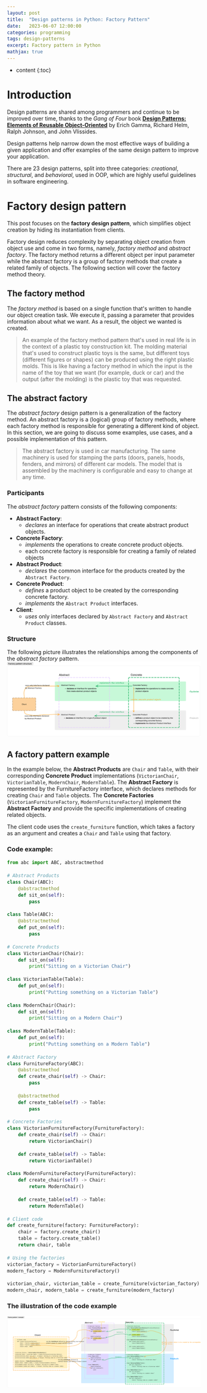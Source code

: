 ```yaml
---
layout: post
title:  "Design patterns in Python: Factory Pattern"
date:   2023-06-07 12:00:00
categories: programming
tags: design-patterns
excerpt: Factory pattern in Python
mathjax: true
---
```


* content
{:toc}

# Introduction

Design patterns are shared among programmers and continue to be improved over time, thanks to the *Gang of Four* book [**Design Patterns: Elements of Reusable Object-Oriented**](https://www.amazon.com/Design-Patterns-Elements-Reusable-Object-Oriented/dp/0201633612) by Erich Gamma, Richard Helm, Ralph Johnson, and John Vlissides. 

Design patterns help narrow down the most effective ways of building a given application and offer examples of the same design pattern to improve your application. 

There are 23 design patterns, split into three categories: *creational*, *structural*, and *behavioral*, used in OOP, which are highly useful guidelines in software engineering.

# Factory design pattern

This post focuses on the **factory design pattern**, which simplifies object creation by hiding its instantiation from clients. 

Factory design reduces complexity by separating object creation from object use and come in two forms, namely, *factory method* and *abstract factory*. The factory method returns a different object per input parameter while the abstract factory is a group of factory methods that create a related family of objects. The following section will cover the factory method theory.

## The factory method

The *factory method* is based on a single function that's written to handle our object creation task. We execute it, passing a parameter that provides information about what we want. As a result, the object we wanted is created.

> An example of the factory method pattern that's used in real life is in the context of a plastic toy construction kit. The molding material that's used to construct plastic toys is the same, but different toys (different figures or shapes) can be produced using the right plastic molds. This is like having a factory method in which the input is the name of the toy that we want (for example, duck or car) and the output (after the molding) is the plastic toy that was requested.

## The abstract factory
The *abstract factory* design pattern is a generalization of the factory method. An abstract factory is a (logical) group of factory methods, where each factory method is responsible for generating a different kind of object. In this section, we are going to discuss some examples, use cases, and a possible implementation of this pattern.

> The abstract factory is used in car manufacturing. The same machinery is used for stamping the parts (doors, panels, hoods, fenders, and mirrors) of different car models. The model that is assembled by the machinery is configurable and easy to change at any time.


### Participants
The *abstract factory* pattern consists of the following components:

- **Abstract Factory**: 
  - *declares* an interface for operations that create abstract product objects.
- **Concrete Factory**: 
  - *implements* the operations to create concrete product objects.   
  - each concrete factory is responsible for creating a family of related objects
- **Abstract Product**: 
  - *declares* the common interface for the products created by the `Abstract Factory`.
- **Concrete Product**: 
  - *defines* a product object to be created by the corresponding concrete factory.
  - *implements* the `Abstract Product` interfaces.
- **Client**:
  - *uses* only interfaces declared by `Abstract Factory` and `Abstract Product` classes.

### Structure

The following picture illustrates the relationships among the components of the *abstract factory* pattern.
![Factory-pattern](/assets/images/factory-pattern-structure.png)

## A factory pattern example

In the example below, the **Abstract Products** are `Chair` and `Table`, with their corresponding **Concrete Product** implementations (`VictorianChair`, `VictorianTable`, `ModernChair`, `ModernTable`). The **Abstract Factory** is represented by the FurnitureFactory interface, which declares methods for creating `Chair` and `Table` objects. The **Concrete Factories** 
(`VictorianFurnitureFactory`, `ModernFurnitureFactory`) implement the **Abstract Factory** and provide the specific implementations of creating related objects.

The client code uses the `create_furniture` function, which takes a factory as an argument and creates a `Chair` and `Table` using that factory. 

### Code example:
```python
from abc import ABC, abstractmethod

# Abstract Products
class Chair(ABC):
    @abstractmethod
    def sit_on(self):
        pass

class Table(ABC):
    @abstractmethod
    def put_on(self):
        pass

# Concrete Products
class VictorianChair(Chair):
    def sit_on(self):
        print("Sitting on a Victorian Chair")

class VictorianTable(Table):
    def put_on(self):
        print("Putting something on a Victorian Table")

class ModernChair(Chair):
    def sit_on(self):
        print("Sitting on a Modern Chair")

class ModernTable(Table):
    def put_on(self):
        print("Putting something on a Modern Table")

# Abstract Factory
class FurnitureFactory(ABC):
    @abstractmethod
    def create_chair(self) -> Chair:
        pass

    @abstractmethod
    def create_table(self) -> Table:
        pass

# Concrete Factories
class VictorianFurnitureFactory(FurnitureFactory):
    def create_chair(self) -> Chair:
        return VictorianChair()

    def create_table(self) -> Table:
        return VictorianTable()

class ModernFurnitureFactory(FurnitureFactory):
    def create_chair(self) -> Chair:
        return ModernChair()

    def create_table(self) -> Table:
        return ModernTable()

# Client code
def create_furniture(factory: FurnitureFactory):
    chair = factory.create_chair()
    table = factory.create_table()
    return chair, table

# Using the factories
victorian_factory = VictorianFurnitureFactory()
modern_factory = ModernFurnitureFactory()

victorian_chair, victorian_table = create_furniture(victorian_factory)
modern_chair, modern_table = create_furniture(modern_factory)
```

### The illustration of the code example
![Factory-pattern-illustration](/assets/images/factory-pattern-illustration.png)

